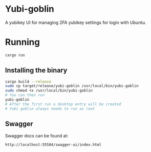 # Yubi-goblin
A yubikey UI for managing 2FA yubikey settings for login with Ubuntu.

# Running
```bash
cargo run
```

## Installing the binary
```bash
cargo build --release
sudo cp target/release/yubi-goblin /usr/local/bin/yubi-goblin
sudo chmod +x /usr/local/bin/yubi-goblin
# You can then run 
yubi-goblin
# After the first run a desktop entry will be created
# Yubi goblin always needs to run as root
```

## Swagger
Swagger docs can be found at: 
```
http://localhost:55584/swagger-ui/index.html
```